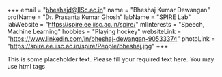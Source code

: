 +++
email = "bheshajd@IISc.ac.in"
name = "Bheshaj Kumar Dewangan"
profName = "Dr. Prasanta Kumar Ghosh"
labName = "SPIRE Lab"
labWebsite = "https://spire.ee.iisc.ac.in/spire/"
mlInterests = "Speech, Machine Learning"
hobbies = "Playing hockey"
websiteLink = "https://www.linkedin.com/in/bheshaj-dewangan-90533374"
photoLink = "https://spire.ee.iisc.ac.in/spire/People/bheshaj.jpg"
+++

This is some placeholder text. Please fill your required text here. You may use html tags